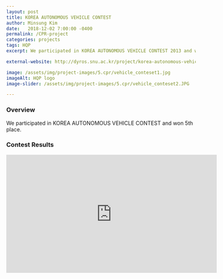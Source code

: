 ```yaml
---
layout: post
title: KOREA AUTONOMOUS VEHICLE CONTEST 
author: Minsung Kim
date:   2018-12-02 7:00:00 -0400
permalink: /CPR-project
categories: projects
tags: HQP
excerpt: We participated in KOREA AUTONOMOUS VEHICLE CONTEST 2013 and won 5th place. 

external-website: http://dyros.snu.ac.kr/project/korea-autonomous-vehicle-contest-2013/

image: /assets/img/project-images/5.cpr/vehicle_conteset1.jpg
imageAlt: HQP logo
image-slider: /assets/img/project-images/5.cpr/vehicle_conteset2.JPG

---
```

### Overview
We participated in KOREA AUTONOMOUS VEHICLE CONTEST and won 5th place.


<!-- ### Algorithms Overview
<div class="row projects-display">
	<div class="six columns">
		<div class="images">
			<img alt="Awesome Check In" height="100" src="{{ site.url }}/assets/img/project-images/5.cpr/block3.jpg">
		</div>
	</div>
	<div class="six columns">
		<h5> Proposed system</h5>
		<li> Detection of end-tidal carbon dioxide and blood pressure </li>
		<li> 6-DoFs robot manipulator </li>
		<li> See also <a href="{{ site.url }}/ISER2016"> ISER2016 </a> </li>
	</div>
</div> -->


### Contest Results
<div class="row projects-display">
    <div class="six columns images">
        <div class="video-container">
            <iframe width="560" height="315" src="https://www.youtube.com/embed/EyjRJQamkrg" frameborder="0" allowfullscreen></iframe>
        </div>
    </div>
</div>